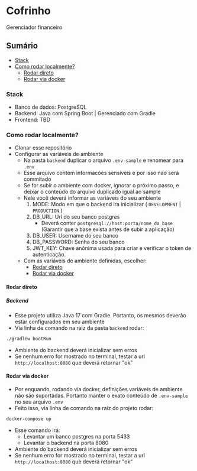 # Cofrinho

Gerenciador financeiro

## Sumário

- [Stack](#stack)
- [Como rodar localmente?](#como-rodar-localmente)
	- [Rodar direto](#rodar-direto)
	- [Rodar via docker](#rodar-via-docker)

### Stack

- Banco de dados: PostgreSQL
- Backend: Java com Spring Boot | Gerenciado com Gradle
- Frontend: TBD

### Como rodar localmente?

- Clonar esse repositório
- Configurar as variáveis de ambiente
	- Na pasta `backend` duplicar o arquivo `.env-sample` e renomear para `.env`
	- Esse arquivo contém informacões sensíveis e por isso nao será commitado
	- Se for subir o ambiente com docker, ignorar o próximo passo, e deixar o conteúdo do arquivo duplicado igual ao sample
	- Nele você deverá informar as variáveis do seu ambiente
		1. MODE: Modo em que o backend ira inicializar ( `DEVELOPMENT` | `PRODUCTION` )
		1. DB_URL: Url do seu banco postgres
			- Deverá conter `postgresql://host:porta/nome_da_base` (Garantir que a base exista antes de subir a aplicação)
		2. DB_USER: Username do seu banco
		3. DB_PASSWORD: Senha do seu banco
		4. JWT_KEY: Chave anônima usada para criar e verificar o token de autenticação.
	- Com as variáveis de ambiente definidas, escolher:
		- [Rodar direto](#rodar-direto)
		- [Rodar via docker](#rodar-via-docker)

#### Rodar direto

##### Backend

- Esse projeto utiliza Java 17 com Gradle. Portanto, os mesmos deverão estar configurados em seu ambiente
- Via linha de comando na raíz da pasta `backend` rodar:

```bash
./gradlew bootRun
```

- Ambiente do backend deverá inicializar sem erros
- Se nenhum erro for mostrado no terminal, testar a url `http://localhost:8080` que deverá retornar "ok"

#### Rodar via docker

- Por enquando, rodando via docker, definições variáveis de ambiente não são suportadas. Portanto manter o exato conteúdo de `.env-sample` no seu arquivo `.env`
- Feito isso, via linha de comando na raíz do projeto rodar:

```bash
docker-compose up
```

- Esse comando irá:
	- Levantar um banco postgres na porta 5433
	- Levantar o backend na porta 8080
- Ambiente do backend deverá inicializar sem erros
- Se nenhum erro for mostrado no terminal, testar a url `http://localhost:8080` que deverá retornar "ok"
